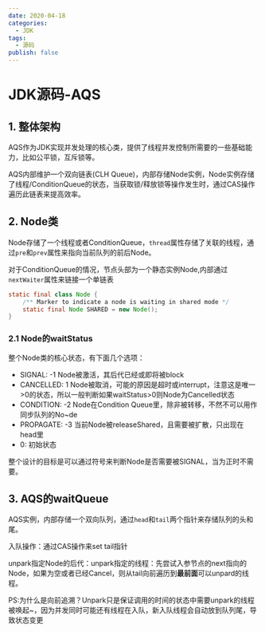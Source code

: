 ```yaml
---
date: 2020-04-18
categories:
  - JDK
tags:
  - 源码
publish: false
---
```


# JDK源码-AQS

## 1. 整体架构

AQS作为JDK实现并发处理的核心类，提供了线程并发控制所需要的一些基础能力，比如公平锁，互斥锁等。

AQS内部维护一个双向链表(CLH Queue)，内部存储Node实例，Node实例存储了线程/ConditionQueue的状态，当获取锁/释放锁等操作发生时，通过CAS操作遍历此链表来提高效率。

## 2. Node类

Node存储了一个线程或者ConditionQueue，```thread```属性存储了关联的线程，通过```pre```和```prev```属性来指向当前队列的前后Node。

对于ConditionQueue的情况，节点头部为一个静态实例Node,内部通过```nextWaiter```属性来链接一个单链表

```java
static final class Node {
    /** Marker to indicate a node is waiting in shared mode */
    static final Node SHARED = new Node();
}
```

### 2.1 Node的waitStatus

整个Node类的核心状态，有下面几个选项：

- SIGNAL: -1 Node被激活，其后代已经或即将被block
- CANCELLED: 1 Node被取消，可能的原因是超时或interrupt，注意这是唯一>0的状态，所以一般判断如果waitStatus>0则Node为Cancelled状态
- CONDITION: -2 Node在Condition Queue里，除非被转移，不然不可以用作同步队列的No~de
- PROPAGATE: -3 当前Node被releaseShared，且需要被扩散，只出现在head里
- 0: 初始状态

整个设计的目标是可以通过符号来判断Node是否需要被SIGNAL，当为正时不需要。

## 3. AQS的waitQueue

AQS实例，内部存储一个双向队列，通过```head```和```tail```两个指针来存储队列的头和尾。

入队操作：通过CAS操作来set tail指针

unpark指定Node的后代：unpark指定的线程：先尝试入参节点的next指向的Node，如果为空或者已经Cancel，则从tail向前遍历到**最前面**可以unpard的线程。

PS:为什么是向前追溯？Unpark只是保证调用的时间的状态中需要unpark的线程被唤起~，因为并发同时可能还有线程在入队，新入队线程会自动放到队列尾，导致状态变更
